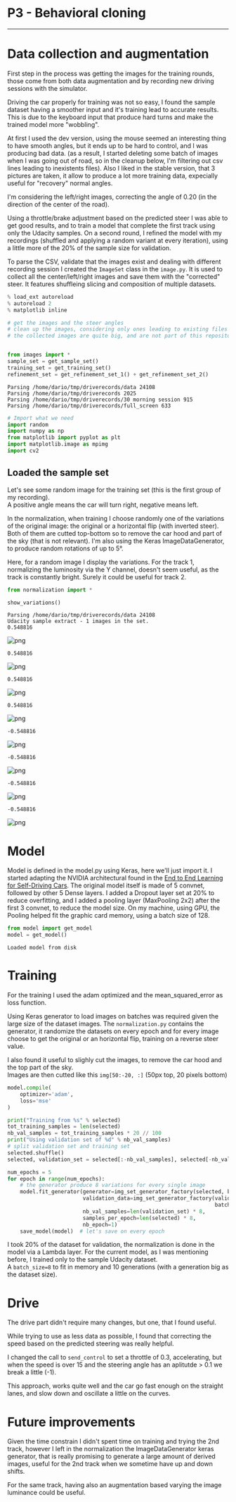 
# P3 - Behavioral cloning

-----------------------

# Data collection and augmentation

First step in the process was getting the images for the training rounds, those come from both data augmentation and by recording new driving sessions with the simulator.

Driving the car properly for training was not so easy, I found the sample dataset having a smoother input and it's training lead to accurate results.
This is due to the keyboard input that produce hard turns and make the trained model more "wobbling".

At first I used the dev version, using the mouse seemed an interesting thing to have smooth angles, but it ends up to be hard to control, and I was producing bad data.
(as a result, I started deleting some batch of images when I was going out of road, so in the cleanup below, I'm filtering out csv lines leading to inexistents files).
Also I liked in the stable version, that 3 pictures are taken, it allow to produce a lot more training data, expecially useful for "recovery" normal angles.

I'm considering the left/right images, correcting the angle of 0.20 (in the direction of the center of the road).

Using a throttle/brake adjustment based on the predicted steer I was able to get good results, and to train a model that complete the first track using only the Udacity samples.
On a second round, I refined the model with my recordings (shuffled and applying a random variant at every iteration), using a little more of the 20% of the sample size for validation.

To parse the CSV, validate that the images exist and dealing with different recording session I created the `ImageSet` class in the `image.py`. It is used to collect all the center/left/right images and save them with the "corrected" steer. It features shuffleing slicing and composition of multiple datasets.


```python
% load_ext autoreload
% autoreload 2
% matplotlib inline
```


```python
# get the images and the steer angles
# clean up the images, considering only ones leading to existing files
# the collected images are quite big, and are not part of this repository


from images import *
sample_set = get_sample_set()
training_set = get_training_set()
refinement_set = get_refinement_set_1() + get_refinement_set_2()
```

    Parsing /home/dario/tmp/driverecords/data 24108
    Parsing /home/dario/tmp/driverecords 2025
    Parsing /home/dario/tmp/driverecords/30 morning session 915
    Parsing /home/dario/tmp/driverecords/full_screen 633



```python
# Import what we need
import random
import numpy as np
from matplotlib import pyplot as plt
import matplotlib.image as mpimg
import cv2
```

## Loaded the sample set

Let's see some random image for the training set (this is the first group of my recording).  
A positive angle means the car will turn right, negative means left.

In the normalization, when training I choose randomly one of the variations of the original image:
the original or a horizontal flip (with inverted steer).
Both of them are cutted top-bottom so to remove the car hood and part of the sky (that is not relevant).
I'm also using the Keras ImageDataGenerator, to produce random rotations of up to 5°.

Here, for a random image I display the variations.
For the track 1, normalizing the luminosity via the Y channel, doesn't seem useful, as the track is constantly bright. Surely it could be useful for track 2.


```python
from normalization import *

show_variations()
```

    Parsing /home/dario/tmp/driverecords/data 24108
    Udacity sample extract - 1 images in the set.
    0.548816



![png](output_6_1.png)


    0.548816



![png](output_6_3.png)


    0.548816



![png](output_6_5.png)


    0.548816



![png](output_6_7.png)


    -0.548816



![png](output_6_9.png)


    -0.548816



![png](output_6_11.png)


    -0.548816



![png](output_6_13.png)


    -0.548816



![png](output_6_15.png)


# Model

Model is defined in the model.py using Keras, here we'll just import it.
I started adapting the NVIDIA architectural found in the 
[End to End Learning for Self-Driving Cars](http://images.nvidia.com/content/tegra/automotive/images/2016/solutions/pdf/end-to-end-dl-using-px.pdf).
The original model itself is made of 5 convnet, followed by other 5 Dense layers.
I added a Dropout layer set at 20% to reduce overfitting, and I added a pooling layer (MaxPooling 2x2) after the first 3 convnet, to reduce the model size.
On my machine, using GPU, the Pooling helped fit the graphic card memory, using a batch size of 128.


```python
from model import get_model
model = get_model()
```

    Loaded model from disk


# Training

For the training I used the adam optimized and the mean_squared_error as loss function.

Using Keras generator to load images on batches was required given the large size of the dataset images.
The `normalization.py` contains the generator, it randomize the datasets on every epoch and for every image choose to get the original or an horizontal flip, training on a reverse steer value.

I also found it useful to slighly cut the images, to remove the car hood and the top part of the sky.  
Images are then cutted like this `img[50:-20, :]` (50px top, 20 pixels bottom)



```python
model.compile(
    optimizer='adam',
    loss='mse'
)

print("Training from %s" % selected)
tot_training_samples = len(selected)
nb_val_samples = tot_training_samples * 20 // 100
print("Using validation set of %d" % nb_val_samples)
# split validation set and training set
selected.shuffle()
selected, validation_set = selected[:-nb_val_samples], selected[-nb_val_samples:]

num_epochs = 5
for epoch in range(num_epochs):
    # the generator produce 8 variations for every single image
    model.fit_generator(generator=img_set_generator_factory(selected, batch_size=8),
                        validation_data=img_set_generator_factory(validation_set,
                                                                  batch_size=8),
                        nb_val_samples=len(validation_set) * 8,
                        samples_per_epoch=len(selected) * 8,
                        nb_epoch=1)
    save_model(model)  # let's save on every epoch

```

I took 20% of the dataset for validation, the normalization is done in the model via a Lambda layer.
For the current model, as I was mentioning before, I trained only to the sample Udacity dataset.  
A `batch_size=8` to fit in memory and 10 generations (with a generation big as the dataset size).


# Drive

The drive part didn't require many changes, but one, that I found useful.

While trying to use as less data as possible, I found that correcting the speed based on the predicted steering was really helpful.

I changed the call to `send_control` to set a throttle of 0.3, accelerating, but when the speed is over 15 and the steering angle has an aplitutde > 0.1 we break a little (-1).

This approach, works quite well and the car go fast enough on the straight lanes, and slow down and oscillate a little on the curves.

# Future improvements

Given the time constrain I didn't spent time on training and trying the 2nd track, however I left in the normalization the ImageDataGenerator keras generator, that is really promising to generate a large amount of derived images, useful for the 2nd track when we sometime have up and down shifts.

For the same track, having also an augmentation based varying the image luminance could be useful.
